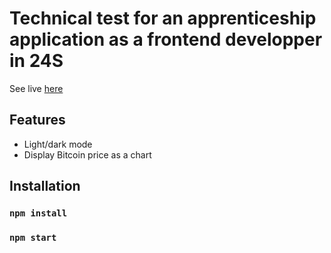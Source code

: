 # Technical test for an apprenticeship application as a frontend developper in 24S

See live [here](https://technical-homework.netlify.app/)

## Features

- Light/dark mode
- Display Bitcoin price as a chart

## Installation

### `npm install`

### `npm start`
